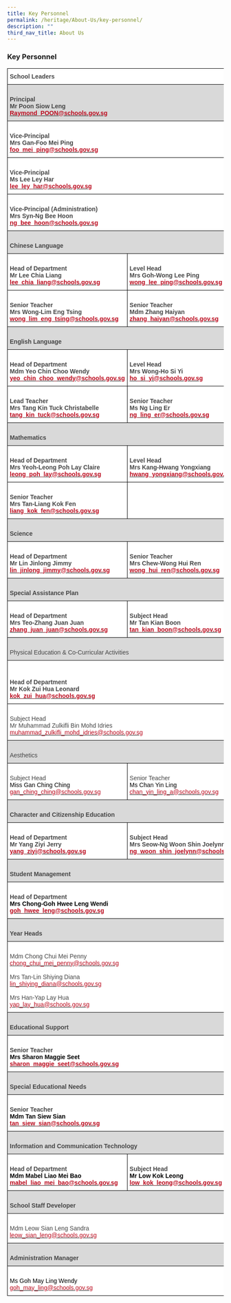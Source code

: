 ```yaml
---
title: Key Personnel
permalink: /heritage/About-Us/key-personnel/
description: ""
third_nav_title: About Us
---
```

### Key Personnel 

<table style="border-collapse:collapse;border-spacing:0" class="tg"><thead><tr><th style="background-color:#FFF;border-color:#000000;border-style:solid;border-width:1px;color:#454545;font-family:Arial, sans-serif;font-size:14px;font-weight:bold;overflow:hidden;padding:10px 5px;text-align:left;vertical-align:top;word-break:normal" colspan="2">School Leaders<br> </th></tr></thead><tbody><tr><td style="background-color:#D9D9D9;border-color:#000000;border-style:solid;border-width:1px;color:#454545;font-family:Arial, sans-serif;font-size:14px;font-weight:bold;overflow:hidden;padding:10px 5px;text-align:left;vertical-align:top;word-break:normal" colspan="2"> <br>Principal<br>Mr Poon Siow Leng<br><a href="mailto:Raymond_POON@schools.gov.sg"><span style="text-decoration:none;color:#BA0A1D">Raymond_POON@schools.gov.sg</span></a><br> </td></tr><tr><td style="background-color:#FFF;border-color:#000000;border-style:solid;border-width:1px;color:#454545;font-family:Arial, sans-serif;font-size:14px;font-weight:bold;overflow:hidden;padding:10px 5px;text-align:left;vertical-align:top;word-break:normal" colspan="2"> <br>Vice-Principal<br>Mrs Gan-Foo Mei Ping<br><a href="mailto:foo_mei_ping@schools.gov.sg"><span style="text-decoration:none;color:#BA0A1D">foo_mei_ping@schools.gov.sg</span></a><br> </td></tr><tr><td style="background-color:#FFF;border-color:#000000;border-style:solid;border-width:1px;color:#454545;font-family:Arial, sans-serif;font-size:14px;font-weight:bold;overflow:hidden;padding:10px 5px;text-align:left;vertical-align:top;word-break:normal" colspan="2"> <br>Vice-Principal<br>Ms Lee Ley Har<br><a href="mailto:lee_ley_har@schools.gov.sg"><span style="text-decoration:none;color:#BA0A1D">lee_ley_har@schools.gov.sg</span></a><br> </td></tr><tr><td style="background-color:#FFF;border-color:#000000;border-style:solid;border-width:1px;color:#454545;font-family:Arial, sans-serif;font-size:14px;font-weight:bold;overflow:hidden;padding:10px 5px;text-align:left;vertical-align:top;word-break:normal" colspan="2"> <br>Vice-Principal (Administration)<br>Mrs Syn-Ng Bee Hoon<br><a href="mailto:ng_bee_hoon@schools.gov.sg"><span style="text-decoration:none;color:#BA0A1D">ng_bee_hoon@schools.gov.sg</span></a><br> </td></tr><tr><td style="background-color:#D9D9D9;border-color:#000000;border-style:solid;border-width:1px;color:#454545;font-family:Arial, sans-serif;font-size:14px;font-weight:bold;overflow:hidden;padding:10px 5px;text-align:left;vertical-align:top;word-break:normal" colspan="2"> <br>Chinese Language<br> </td></tr><tr><td style="background-color:#FFF;border-color:#000000;border-style:solid;border-width:1px;color:#454545;font-family:Arial, sans-serif;font-size:14px;font-weight:bold;overflow:hidden;padding:10px 5px;text-align:left;vertical-align:top;word-break:normal"> <br>Head of Department<br>Mr Lee Chia Liang<br><a href="mailto:lee_chia_liang@schools.gov.sg"><span style="text-decoration:none;color:#BA0A1D">lee_chia_liang@schools.gov.sg</span></a><br> </td><td style="background-color:#FFF;border-color:black;border-style:solid;border-width:1px;color:#454545;font-family:Arial, sans-serif;font-size:14px;font-weight:bold;overflow:hidden;padding:10px 5px;text-align:left;vertical-align:top;word-break:normal"> <br>Level Head<br>Mrs Goh-Wong Lee Ping<br><a href="mailto:wong_lee_ping@schools.gov.sg"><span style="text-decoration:none;color:#BA0A1D">wong_lee_ping@schools.gov.sg</span></a><br> </td></tr><tr><td style="background-color:#FFF;border-color:#000000;border-style:solid;border-width:1px;color:#454545;font-family:Arial, sans-serif;font-size:14px;font-weight:bold;overflow:hidden;padding:10px 5px;text-align:left;vertical-align:top;word-break:normal"> <br>Senior Teacher<br>Mrs Wong-Lim Eng Tsing<br><a href="mailto:wong_lim_eng_tsing@schools.gov.sg"><span style="text-decoration:none;color:#BA0A1D">wong_lim_eng_tsing@schools.gov.sg</span></a><br> </td><td style="background-color:#FFF;border-color:black;border-style:solid;border-width:1px;color:#454545;font-family:Arial, sans-serif;font-size:14px;font-weight:bold;overflow:hidden;padding:10px 5px;text-align:left;vertical-align:top;word-break:normal"> <br>Senior Teacher<br>Mdm Zhang Haiyan<br><a href="mailto:zhang_haiyan@schools.gov.sg"><span style="text-decoration:none;color:#BA0A1D">zhang_haiyan@schools.gov.sg</span></a><br> </td></tr><tr><td style="background-color:#D9D9D9;border-color:#000000;border-style:solid;border-width:1px;color:#454545;font-family:Arial, sans-serif;font-size:14px;font-weight:bold;overflow:hidden;padding:10px 5px;text-align:left;vertical-align:top;word-break:normal" colspan="2"> <br>English Language<br> </td></tr><tr><td style="background-color:#FFF;border-color:#000000;border-style:solid;border-width:1px;color:#454545;font-family:Arial, sans-serif;font-size:14px;font-weight:bold;overflow:hidden;padding:10px 5px;text-align:left;vertical-align:top;word-break:normal"> <br>Head of Department<br>Mdm Yeo Chin Choo Wendy<br><a href="mailto:yeo_chin_choo_wendy@schools.gov.sg"><span style="text-decoration:none;color:#BA0A1D">yeo_chin_choo_wendy@schools.gov.sg</span></a><br> </td><td style="background-color:#FFF;border-color:black;border-style:solid;border-width:1px;color:#454545;font-family:Arial, sans-serif;font-size:14px;font-weight:bold;overflow:hidden;padding:10px 5px;text-align:left;vertical-align:top;word-break:normal"> <br>Level Head<br>Mrs Wong-Ho Si Yi<br><a href="mailto:ho_si_yi@schools.gov.sg"><span style="text-decoration:none;color:#BA0A1D">ho_si_yi@schools.gov.sg</span></a><br> </td></tr><tr><td style="background-color:#FFF;border-color:#000000;border-style:solid;border-width:1px;color:#454545;font-family:Arial, sans-serif;font-size:14px;font-weight:bold;overflow:hidden;padding:10px 5px;text-align:left;vertical-align:top;word-break:normal"> <br>Lead Teacher<br>Mrs Tang Kin Tuck Christabelle<br><a href="mailto:tang_kin_tuck@schools.gov.sg"><span style="text-decoration:none;color:#BA0A1D">tang_kin_tuck@schools.gov.sg</span></a><br> </td><td style="background-color:#FFF;border-color:black;border-style:solid;border-width:1px;color:#454545;font-family:Arial, sans-serif;font-size:14px;font-weight:bold;overflow:hidden;padding:10px 5px;text-align:left;vertical-align:top;word-break:normal"> <br>Senior Teacher<br>Ms Ng Ling Er<br><a href="mailto:ng_ling_er@schools.gov.sg"><span style="text-decoration:none;color:#BA0A1D">ng_ling_er@schools.gov.sg</span></a><br> </td></tr><tr><td style="background-color:#D9D9D9;border-color:#000000;border-style:solid;border-width:1px;color:#454545;font-family:Arial, sans-serif;font-size:14px;font-weight:bold;overflow:hidden;padding:10px 5px;text-align:left;vertical-align:top;word-break:normal" colspan="2"> <br>Mathematics<br> </td></tr><tr><td style="background-color:#FFF;border-color:#000000;border-style:solid;border-width:1px;color:#454545;font-family:Arial, sans-serif;font-size:14px;font-weight:bold;overflow:hidden;padding:10px 5px;text-align:left;vertical-align:top;word-break:normal"> <br>Head of Department<br>Mrs Yeoh-Leong Poh Lay Claire<br><a href="mailto:leong_poh_lay@schools.gov.sg"><span style="text-decoration:none;color:#BA0A1D">leong_poh_lay@schools.gov.sg</span></a><br> </td><td style="background-color:#FFF;border-color:black;border-style:solid;border-width:1px;color:#454545;font-family:Arial, sans-serif;font-size:14px;font-weight:bold;overflow:hidden;padding:10px 5px;text-align:left;vertical-align:top;word-break:normal"> <br>Level Head<br>Mrs Kang-Hwang Yongxiang<br><a href="mailto:hwang_yongxiang@schools.gov.sg"><span style="text-decoration:none;color:#BA0A1D">hwang_yongxiang@schools.gov.sg</span></a><br> </td></tr><tr><td style="background-color:#FFF;border-color:#000000;border-style:solid;border-width:1px;color:#454545;font-family:Arial, sans-serif;font-size:14px;font-weight:bold;overflow:hidden;padding:10px 5px;text-align:left;vertical-align:top;word-break:normal"> <br>Senior Teacher<br>Mrs Tan-Liang Kok Fen<br><a href="mailto:liang_kok_fen@schools.gov.sg"><span style="text-decoration:none;color:#BA0A1D">liang_kok_fen@schools.gov.sg</span></a><br> </td><td style="background-color:#FFF;border-color:black;border-style:solid;border-width:1px;color:#454545;font-family:Arial, sans-serif;font-size:14px;overflow:hidden;padding:10px 5px;text-align:left;vertical-align:top;word-break:normal"> </td></tr><tr><td style="background-color:#D9D9D9;border-color:#000000;border-style:solid;border-width:1px;color:#454545;font-family:Arial, sans-serif;font-size:14px;font-weight:bold;overflow:hidden;padding:10px 5px;text-align:left;vertical-align:top;word-break:normal" colspan="2"> <br>Science<br> </td></tr><tr><td style="background-color:#FFF;border-color:#000000;border-style:solid;border-width:1px;color:#454545;font-family:Arial, sans-serif;font-size:14px;font-weight:bold;overflow:hidden;padding:10px 5px;text-align:left;vertical-align:top;word-break:normal"> <br>Head of Department<br>Mr Lin Jinlong Jimmy<br><a href="mailto:lin_jinlong_jimmy@schools.gov.sg"><span style="text-decoration:none;color:#BA0A1D">lin_jinlong_jimmy@schools.gov.sg</span></a><br> </td><td style="background-color:#FFF;border-color:black;border-style:solid;border-width:1px;color:#454545;font-family:Arial, sans-serif;font-size:14px;font-weight:bold;overflow:hidden;padding:10px 5px;text-align:left;vertical-align:top;word-break:normal"> <br>Senior Teacher<br>Mrs Chew-Wong Hui Ren<br><a href="mailto:wong_hui_ren@schools.gov.sg"><span style="text-decoration:none;color:#BA0A1D">wong_hui_ren@schools.gov.sg</span></a><br> </td></tr><tr><td style="background-color:#D9D9D9;border-color:#000000;border-style:solid;border-width:1px;color:#454545;font-family:Arial, sans-serif;font-size:14px;font-weight:bold;overflow:hidden;padding:10px 5px;text-align:left;vertical-align:top;word-break:normal" colspan="2"> <br>Special Assistance Plan<br> </td></tr><tr><td style="background-color:#FFF;border-color:#000000;border-style:solid;border-width:1px;color:#454545;font-family:Arial, sans-serif;font-size:14px;font-weight:bold;overflow:hidden;padding:10px 5px;text-align:left;vertical-align:top;word-break:normal"> <br>Head of Department<br>Mrs Teo-Zhang Juan Juan<br><a href="mailto:zhang_juan_juan@schools.gov.sg"><span style="text-decoration:none;color:#BA0A1D">zhang_juan_juan@schools.gov.sg</span></a><br> </td><td style="background-color:#FFF;border-color:black;border-style:solid;border-width:1px;color:#454545;font-family:Arial, sans-serif;font-size:14px;font-weight:bold;overflow:hidden;padding:10px 5px;text-align:left;vertical-align:top;word-break:normal"> <br>Subject Head<br>Mr Tan Kian Boon<br><a href="mailto:tan_kian_boon@schools.gov.sg"><span style="text-decoration:none;color:#BA0A1D">tan_kian_boon@schools.gov.sg</span></a><br> </td></tr><tr><td style="background-color:#D9D9D9;border-color:#000000;border-style:solid;border-width:1px;color:#454545;font-family:Arial, sans-serif;font-size:14px;overflow:hidden;padding:10px 5px;text-align:left;vertical-align:top;word-break:normal" colspan="2"> <br>Physical Education &amp; Co-Curricular Activities<br></td></tr><tr><td style="background-color:#FFF;border-color:#000000;border-style:solid;border-width:1px;color:#454545;font-family:Arial, sans-serif;font-size:14px;font-weight:bold;overflow:hidden;padding:10px 5px;text-align:left;vertical-align:top;word-break:normal" colspan="2"><br><br>Head of Department<br>Mr Kok Zui Hua Leonard<br><a href="mailto:kok_zui_hua@schools.gov.sg"><span style="text-decoration:none;color:#BA0A1D">kok_zui_hua@schools.gov.sg</span></a><br> </td></tr><tr><td style="background-color:#FFF;border-color:#000000;border-style:solid;border-width:1px;color:#454545;font-family:Arial, sans-serif;font-size:14px;overflow:hidden;padding:10px 5px;text-align:left;vertical-align:top;word-break:normal" colspan="2"> <br>Subject Head<br>Mr Muhammad Zulkifli Bin Mohd Idries<br><a href="mailto:muhammad_zulkifli_mohd_idries@schools.gov.sg"><span style="text-decoration:none;color:#BA0A1D">muhammad_zulkifli_mohd_idries@schools.gov.sg</span></a><br></td></tr><tr><td style="background-color:#D9D9D9;border-color:#000000;border-style:solid;border-width:1px;color:#454545;font-family:Arial, sans-serif;font-size:14px;overflow:hidden;padding:10px 5px;text-align:left;vertical-align:top;word-break:normal" colspan="2"> <br>Aesthetics<br></td></tr><tr><td style="background-color:#FFF;border-color:#000000;border-style:solid;border-width:1px;color:#454545;font-family:Arial, sans-serif;font-size:14px;overflow:hidden;padding:10px 5px;text-align:left;vertical-align:top;word-break:normal"> <br>Subject Head<br><span style="color:black">Miss Gan Ching Ching</span><br><a href="mailto:gan_ching_ching@schools.gov.sg"><span style="text-decoration:none;color:#BA0A1D">gan_ching_ching@schools.gov.sg</span></a><br> </td><td style="background-color:#FFF;border-color:black;border-style:solid;border-width:1px;color:#454545;font-family:Arial, sans-serif;font-size:14px;overflow:hidden;padding:10px 5px;text-align:left;vertical-align:top;word-break:normal"> <br>Senior Teacher<br><span style="color:black">Ms Chan Yin Ling</span><br><a href="mailto:chan_yin_ling_a@schools.gov.sg"><span style="text-decoration:none;color:#BA0A1D">chan_yin_ling_a@schools.gov.sg</span></a><br> </td></tr><tr><td style="background-color:#D9D9D9;border-color:#000000;border-style:solid;border-width:1px;color:#454545;font-family:Arial, sans-serif;font-size:14px;font-weight:bold;overflow:hidden;padding:10px 5px;text-align:left;vertical-align:top;word-break:normal" colspan="2"> <br>Character and Citizenship Education<br> </td></tr><tr><td style="background-color:#FFF;border-color:#000000;border-style:solid;border-width:1px;color:#454545;font-family:Arial, sans-serif;font-size:14px;font-weight:bold;overflow:hidden;padding:10px 5px;text-align:left;vertical-align:top;word-break:normal"> <br>Head of Department<br>Mr Yang Ziyi Jerry<br><a href="mailto:yang_ziyi@schools.gov.sg"><span style="text-decoration:none;color:#BA0A1D">yang_ziyi@schools.gov.sg</span></a></td><td style="background-color:#FFF;border-color:black;border-style:solid;border-width:1px;color:#454545;font-family:Arial, sans-serif;font-size:14px;font-weight:bold;overflow:hidden;padding:10px 5px;text-align:left;vertical-align:top;word-break:normal"> <br>Subject Head<br>Mrs Seow-Ng Woon Shin Joelynn<br><a href="mailto:ng_woon_shin_joelynn@schools.gov.sg"><span style="text-decoration:none;color:#BA0A1D">ng_woon_shin_joelynn@schools.gov.sg</span></a><br> </td></tr><tr><td style="background-color:#D9D9D9;border-color:#000000;border-style:solid;border-width:1px;color:#454545;font-family:Arial, sans-serif;font-size:14px;font-weight:bold;overflow:hidden;padding:10px 5px;text-align:left;vertical-align:top;word-break:normal" colspan="2"> <br>Student Management<br> </td></tr><tr><td style="background-color:#FFF;border-color:#000000;border-style:solid;border-width:1px;color:#454545;font-family:Arial, sans-serif;font-size:14px;font-weight:bold;overflow:hidden;padding:10px 5px;text-align:left;vertical-align:top;word-break:normal" colspan="2"> <br>Head of Department<br><span style="color:black">Mrs Chong-Goh Hwee Leng Wendi</span><br><a href="mailto:goh_hwee_leng@schools.gov.sg"><span style="text-decoration:none;color:#BA0A1D">goh_hwee_leng@schools.gov.sg</span></a><br> </td></tr><tr><td style="background-color:#D9D9D9;border-color:#000000;border-style:solid;border-width:1px;color:#454545;font-family:Arial, sans-serif;font-size:14px;font-weight:bold;overflow:hidden;padding:10px 5px;text-align:left;vertical-align:top;word-break:normal" colspan="2"> <br>Year Heads<br> </td></tr><tr><td style="background-color:#FFF;border-color:#000000;border-style:solid;border-width:1px;color:#454545;font-family:Arial, sans-serif;font-size:14px;overflow:hidden;padding:10px 5px;text-align:left;vertical-align:top;word-break:normal" colspan="2"> <br>Mdm Chong Chui Mei Penny<br><a href="mailto:chong_chui_mei_penny@schools.gov.sg"><span style="text-decoration:none;color:#BA0A1D">chong_chui_mei_penny@schools.gov.sg</span></a><br> <br>Mrs Tan-Lin Shiying Diana<br><a href="mailto:lin_shiying_diana@schools.gov.sg"><span style="text-decoration:none;color:#BA0A1D">lin_shiying_diana@schools.gov.sg</span></a><br> <br>Mrs Han-Yap Lay Hua<br><a href="mailto:yap_lay_hua@schools.gov.sg"><span style="text-decoration:none;color:#BA0A1D">yap_lay_hua@schools.gov.sg</span></a><br> </td></tr><tr><td style="background-color:#D9D9D9;border-color:#000000;border-style:solid;border-width:1px;color:#454545;font-family:Arial, sans-serif;font-size:14px;font-weight:bold;overflow:hidden;padding:10px 5px;text-align:left;vertical-align:top;word-break:normal" colspan="2"> <br>Educational Support<br> </td></tr><tr><td style="background-color:#FFF;border-color:#000000;border-style:solid;border-width:1px;color:#454545;font-family:Arial, sans-serif;font-size:14px;font-weight:bold;overflow:hidden;padding:10px 5px;text-align:left;vertical-align:top;word-break:normal" colspan="2"> <br>Senior Teacher<br><span style="color:black">Mrs Sharon Maggie Seet</span><br><a href="mailto:sharon_maggie_seet@schools.gov.sg"><span style="text-decoration:none;color:#BA0A1D">sharon_maggie_seet@schools.gov.sg</span></a><br> </td></tr><tr><td style="background-color:#D9D9D9;border-color:#000000;border-style:solid;border-width:1px;color:#454545;font-family:Arial, sans-serif;font-size:14px;font-weight:bold;overflow:hidden;padding:10px 5px;text-align:left;vertical-align:top;word-break:normal" colspan="2"> <br>Special Educational Needs<br> </td></tr><tr><td style="background-color:#FFF;border-color:#000000;border-style:solid;border-width:1px;color:#454545;font-family:Arial, sans-serif;font-size:14px;font-weight:bold;overflow:hidden;padding:10px 5px;text-align:left;vertical-align:top;word-break:normal" colspan="2"> <br>Senior Teacher<br><span style="color:black">Mdm Tan Siew Sian</span><br><a href="mailto:tan_siew_sian@schools.gov.sg"><span style="text-decoration:none;color:#BA0A1D">tan_siew_sian@schools.gov.sg</span></a><br> </td></tr><tr><td style="background-color:#D9D9D9;border-color:#000000;border-style:solid;border-width:1px;color:#454545;font-family:Arial, sans-serif;font-size:14px;font-weight:bold;overflow:hidden;padding:10px 5px;text-align:left;vertical-align:top;word-break:normal" colspan="2"> <br>Information and Communication Technology<br> </td></tr><tr><td style="background-color:#FFF;border-color:#000000;border-style:solid;border-width:1px;color:#454545;font-family:Arial, sans-serif;font-size:14px;font-weight:bold;overflow:hidden;padding:10px 5px;text-align:left;vertical-align:top;word-break:normal"> <br>Head of Department<br><span style="color:black">Mdm Mabel Liao Mei Bao</span><br><a href="mailto:mabel_liao_mei_bao@schools.gov.sg"><span style="text-decoration:none;color:#BA0A1D">mabel_liao_mei_bao@schools.gov.sg</span></a><br> </td><td style="background-color:#FFF;border-color:black;border-style:solid;border-width:1px;color:#454545;font-family:Arial, sans-serif;font-size:14px;font-weight:bold;overflow:hidden;padding:10px 5px;text-align:left;vertical-align:top;word-break:normal"> <br>Subject Head<br><span style="color:black">Mr Low Kok Leong</span><br><a href="mailto:low_kok_leong@schools.gov.sg"><span style="text-decoration:none;color:#BA0A1D">low_kok_leong@schools.gov.sg</span></a><br> </td></tr><tr><td style="background-color:#D9D9D9;border-color:#000000;border-style:solid;border-width:1px;color:#454545;font-family:Arial, sans-serif;font-size:14px;font-weight:bold;overflow:hidden;padding:10px 5px;text-align:left;vertical-align:top;word-break:normal" colspan="2"> <br>School Staff Developer<br> </td></tr><tr><td style="background-color:#FFF;border-color:#000000;border-style:solid;border-width:1px;color:#454545;font-family:Arial, sans-serif;font-size:14px;overflow:hidden;padding:10px 5px;text-align:left;vertical-align:top;word-break:normal" colspan="2"> <br>Mdm Leow Sian Leng Sandra<br><a href="mailto:leow_sian_leng@schools.gov.sg"><span style="text-decoration:none;color:#BA0A1D">leow_sian_leng@schools.gov.sg</span></a><br> </td></tr><tr><td style="background-color:#D9D9D9;border-color:#000000;border-style:solid;border-width:1px;color:#454545;font-family:Arial, sans-serif;font-size:14px;font-weight:bold;overflow:hidden;padding:10px 5px;text-align:left;vertical-align:top;word-break:normal" colspan="2"> <br>Administration Manager<br> </td></tr><tr><td style="background-color:#FFF;border-color:#000000;border-style:solid;border-width:1px;color:#454545;font-family:Arial, sans-serif;font-size:14px;overflow:hidden;padding:10px 5px;text-align:left;vertical-align:top;word-break:normal" colspan="2"><span style="color:black"> </span><br><span style="color:black">Ms Goh May Ling Wendy</span><br><a href="mailto:goh_may_ling@schools.gov.sg"><span style="text-decoration:none;color:#BA0A1D">goh_may_ling@schools.gov.sg</span></a></td></tr></tbody></table>